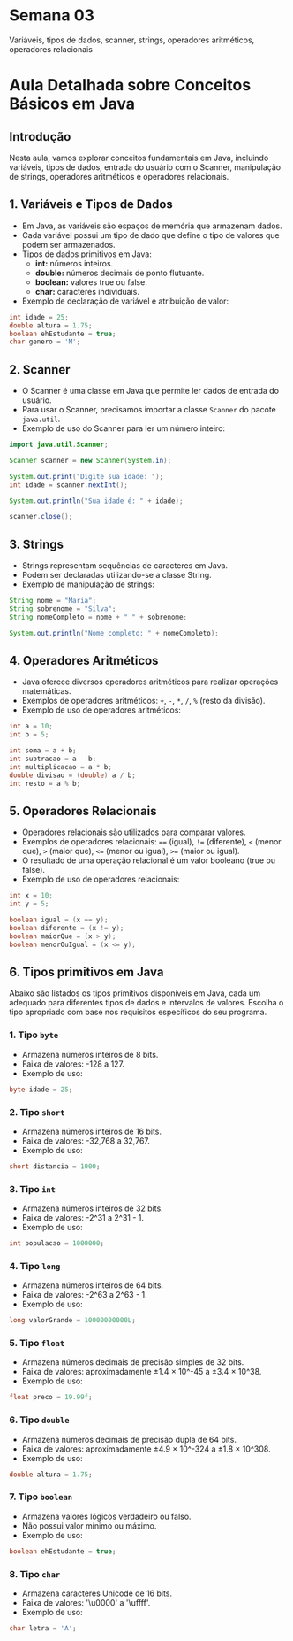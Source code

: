 

# Semana 03

Variáveis, tipos de dados, scanner, strings, operadores aritméticos, operadores relacionais


# Aula Detalhada sobre Conceitos Básicos em Java

## Introdução
Nesta aula, vamos explorar conceitos fundamentais em Java, incluindo variáveis, tipos de dados, entrada do usuário com o Scanner, manipulação de strings, operadores aritméticos e operadores relacionais.

## 1. Variáveis e Tipos de Dados
- Em Java, as variáveis são espaços de memória que armazenam dados.
- Cada variável possui um tipo de dado que define o tipo de valores que podem ser armazenados.
- Tipos de dados primitivos em Java:
    - **int:** números inteiros.
    - **double:** números decimais de ponto flutuante.
    - **boolean:** valores true ou false.
    - **char:** caracteres individuais.
- Exemplo de declaração de variável e atribuição de valor:

```java
int idade = 25;
double altura = 1.75;
boolean ehEstudante = true;
char genero = 'M';
```

## 2. Scanner
- O Scanner é uma classe em Java que permite ler dados de entrada do usuário.
- Para usar o Scanner, precisamos importar a classe `Scanner` do pacote `java.util`.
- Exemplo de uso do Scanner para ler um número inteiro:

```java
import java.util.Scanner;

Scanner scanner = new Scanner(System.in);

System.out.print("Digite sua idade: ");
int idade = scanner.nextInt();

System.out.println("Sua idade é: " + idade);

scanner.close();
```

## 3. Strings
- Strings representam sequências de caracteres em Java.
- Podem ser declaradas utilizando-se a classe String.
- Exemplo de manipulação de strings:

```java
String nome = "Maria";
String sobrenome = "Silva";
String nomeCompleto = nome + " " + sobrenome;

System.out.println("Nome completo: " + nomeCompleto);
```

## 4. Operadores Aritméticos
- Java oferece diversos operadores aritméticos para realizar operações matemáticas.
- Exemplos de operadores aritméticos: `+`, `-`, `*`, `/`, `%` (resto da divisão).
- Exemplo de uso de operadores aritméticos:

```java
int a = 10;
int b = 5;

int soma = a + b;
int subtracao = a - b;
int multiplicacao = a * b;
double divisao = (double) a / b;
int resto = a % b;
```

## 5. Operadores Relacionais
- Operadores relacionais são utilizados para comparar valores.
- Exemplos de operadores relacionais: `==` (igual), `!=` (diferente), `<` (menor que), `>` (maior que), `<=` (menor ou igual), `>=` (maior ou igual).
- O resultado de uma operação relacional é um valor booleano (true ou false).
- Exemplo de uso de operadores relacionais:

```java
int x = 10;
int y = 5;

boolean igual = (x == y);
boolean diferente = (x != y);
boolean maiorQue = (x > y);
boolean menorOuIgual = (x <= y);
```


## 6. Tipos primitivos em Java

Abaixo são listados os tipos primitivos disponíveis em Java, cada um adequado para diferentes tipos de dados e intervalos de valores. Escolha o tipo apropriado com base nos requisitos específicos do seu programa.

### 1. Tipo `byte`
- Armazena números inteiros de 8 bits.
- Faixa de valores: -128 a 127.
- Exemplo de uso:

```java
byte idade = 25;
```

### 2. Tipo `short`
- Armazena números inteiros de 16 bits.
- Faixa de valores: -32,768 a 32,767.
- Exemplo de uso:

```java
short distancia = 1000;
```

### 3. Tipo `int`
- Armazena números inteiros de 32 bits.
- Faixa de valores: -2^31 a 2^31 - 1.
- Exemplo de uso:

```java
int populacao = 1000000;
```

### 4. Tipo `long`
- Armazena números inteiros de 64 bits.
- Faixa de valores: -2^63 a 2^63 - 1.
- Exemplo de uso:

```java
long valorGrande = 10000000000L;
```

### 5. Tipo `float`
- Armazena números decimais de precisão simples de 32 bits.
- Faixa de valores: aproximadamente ±1.4 × 10^-45 a ±3.4 × 10^38.
- Exemplo de uso:

```java
float preco = 19.99f;
```

### 6. Tipo `double`
- Armazena números decimais de precisão dupla de 64 bits.
- Faixa de valores: aproximadamente ±4.9 × 10^-324 a ±1.8 × 10^308.
- Exemplo de uso:

```java
double altura = 1.75;
```

### 7. Tipo `boolean`
- Armazena valores lógicos verdadeiro ou falso.
- Não possui valor mínimo ou máximo.
- Exemplo de uso:

```java
boolean ehEstudante = true;
```

### 8. Tipo `char`
- Armazena caracteres Unicode de 16 bits.
- Faixa de valores: '\u0000' a '\uffff'.
- Exemplo de uso:

```java
char letra = 'A';
```
